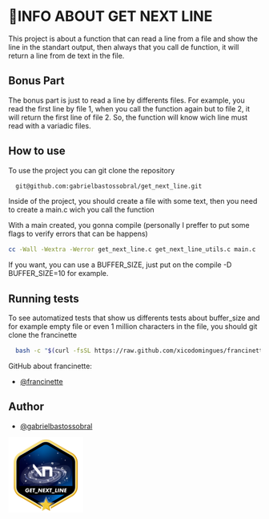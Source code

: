 
# 👤INFO ABOUT GET NEXT LINE

This project is about a function that can read a line from a file and show the line in the standart output, then always that you call de function, it will return a line from de text in the file.

## Bonus Part

The bonus part is just to read a line by differents files. For example, you read the first line by file 1, when you call the function again but to file 2, it will return the first line of file 2. So, the function will know wich line must read with a variadic files.


## How to use

To use the project you can git clone the repository

```bash
  git@github.com:gabrielbastossobral/get_next_line.git
```
Inside of the project, you should create a file with some text, then you need to create a main.c wich you call the function

With a main created, you gonna compile (personally I preffer to put some flags to verify errors that can be happens)
```bash
cc -Wall -Wextra -Werror get_next_line.c get_next_line_utils.c main.c
```

If you want, you can use a BUFFER_SIZE, just put on the compile -D BUFFER_SIZE=10 for example.

## Running tests

To see automatized tests that show us differents tests about buffer_size and for example empty file or even 1 million characters in the file, you should git clone the francinette

```bash
  bash -c "$(curl -fsSL https://raw.github.com/xicodomingues/francinette/master/bin/install.sh)"
```

GitHub about francinette:


- [@francinette](https://github.com/xicodomingues/francinette)


## Author

- [@gabrielbastossobral](https://www.github.com/gabrielbastossobral)

![Logo](https://github.com/mcombeau/mcombeau/blob/main/42_badges/get_next_linem.png?raw=true)
